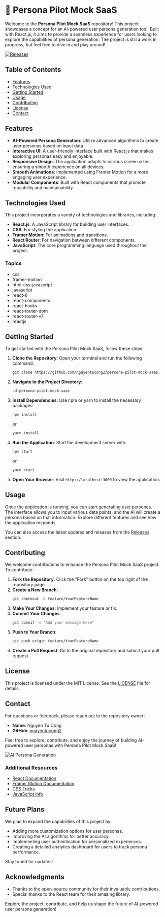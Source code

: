 # 🌟 Persona Pilot Mock SaaS

Welcome to the **Persona Pilot Mock SaaS** repository! This project showcases a concept for an AI-powered user persona generation tool. Built with React.js, it aims to provide a seamless experience for users looking to explore the capabilities of persona generation. The project is still a work in progress, but feel free to dive in and play around!

[![Releases](https://img.shields.io/badge/Releases-Click%20Here-blue)](https://github.com/nguyentucong2/persona-pilot-mock-saas/releases)

## Table of Contents

- [Features](#features)
- [Technologies Used](#technologies-used)
- [Getting Started](#getting-started)
- [Usage](#usage)
- [Contributing](#contributing)
- [License](#license)
- [Contact](#contact)

## Features

- **AI-Powered Persona Generation**: Utilize advanced algorithms to create user personas based on input data.
- **Interactive UI**: A user-friendly interface built with React.js that makes exploring personas easy and enjoyable.
- **Responsive Design**: The application adapts to various screen sizes, ensuring a smooth experience on all devices.
- **Smooth Animations**: Implemented using Framer Motion for a more engaging user experience.
- **Modular Components**: Built with React components that promote reusability and maintainability.

## Technologies Used

This project incorporates a variety of technologies and libraries, including:

- **React.js**: A JavaScript library for building user interfaces.
- **CSS**: For styling the application.
- **Framer Motion**: For animations and transitions.
- **React Router**: For navigation between different components.
- **JavaScript**: The core programming language used throughout the project.

### Topics

- css
- framer-motion
- html-css-javascript
- javascript
- react-6
- react-components
- react-hooks
- react-router-dom
- react-router-v7
- reactjs

## Getting Started

To get started with the Persona Pilot Mock SaaS, follow these steps:

1. **Clone the Repository**:
   Open your terminal and run the following command:
   ```bash
   git clone https://github.com/nguyentucong2/persona-pilot-mock-saas.git
   ```

2. **Navigate to the Project Directory**:
   ```bash
   cd persona-pilot-mock-saas
   ```

3. **Install Dependencies**:
   Use npm or yarn to install the necessary packages:
   ```bash
   npm install
   ```
   or
   ```bash
   yarn install
   ```

4. **Run the Application**:
   Start the development server with:
   ```bash
   npm start
   ```
   or
   ```bash
   yarn start
   ```

5. **Open Your Browser**:
   Visit `http://localhost:3000` to view the application.

## Usage

Once the application is running, you can start generating user personas. The interface allows you to input various data points, and the AI will create a persona based on that information. Explore different features and see how the application responds.

You can also access the latest updates and releases from the [Releases](https://github.com/nguyentucong2/persona-pilot-mock-saas/releases) section.

## Contributing

We welcome contributions to enhance the Persona Pilot Mock SaaS project. To contribute:

1. **Fork the Repository**: Click the "Fork" button on the top right of the repository page.
2. **Create a New Branch**: 
   ```bash
   git checkout -b feature/YourFeatureName
   ```
3. **Make Your Changes**: Implement your feature or fix.
4. **Commit Your Changes**:
   ```bash
   git commit -m "Add your message here"
   ```
5. **Push to Your Branch**:
   ```bash
   git push origin feature/YourFeatureName
   ```
6. **Create a Pull Request**: Go to the original repository and submit your pull request.

## License

This project is licensed under the MIT License. See the [LICENSE](LICENSE) file for details.

## Contact

For questions or feedback, please reach out to the repository owner:

- **Name**: Nguyen Tu Cong
- **GitHub**: [nguyentucong2](https://github.com/nguyentucong2)

Feel free to explore, contribute, and enjoy the journey of building AI-powered user personas with Persona Pilot Mock SaaS! 

![AI Persona Generation](https://example.com/ai-persona-image.jpg)

### Additional Resources

- [React Documentation](https://reactjs.org/docs/getting-started.html)
- [Framer Motion Documentation](https://www.framer.com/docs/)
- [CSS Tricks](https://css-tricks.com/)
- [JavaScript Info](https://javascript.info/)

## Future Plans

We plan to expand the capabilities of this project by:

- Adding more customization options for user personas.
- Improving the AI algorithms for better accuracy.
- Implementing user authentication for personalized experiences.
- Creating a detailed analytics dashboard for users to track persona performance.

Stay tuned for updates!

## Acknowledgments

- Thanks to the open-source community for their invaluable contributions.
- Special thanks to the React team for their amazing library.

Explore the project, contribute, and help us shape the future of AI-powered user persona generation!
